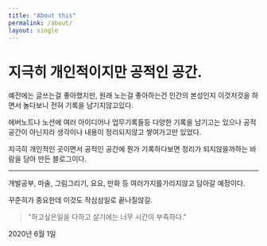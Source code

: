 ```yaml
---
title: "About this"
permalink: /about/
layout: single
---
```



# 지극히 개인적이지만 공적인 공간.

예전에는 글쓰는걸 좋아했지만, 원래 노는걸 좋아하는건
인간의 본성인지 이것저것을 하면서 놀다보니 
전혀 기록을 남기지않고있다. 

에버노트나 노션에 여러 아이디어나 업무기록들등 다양한 기록을 남기고는 
있으나 공적공간이 아닌지라 생각이나 내용이 정리되지않고 
쌓여가고만 있었다. 

지극히 개인적인 곳이면서 공적인 공간에 뭔가 기록하다보면 
정리가 되지않을까하는 바람을 담아 만든 블로그이다. 

---

개발공부, 마술, 그림그리기, 요요, 만화 등 
여러가지를가리지않고 담아갈 예정이다.

꾸준히가 중요한데 이것도 작심삼일로 끝나질않길.

> "하고싶은일을 다하고 살기에는 너무 시간이 부족하다."


2020년 6월 1일
